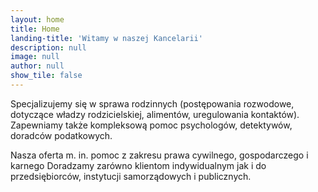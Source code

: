 ```yaml
---
layout: home
title: Home
landing-title: 'Witamy w naszej Kancelarii'
description: null
image: null
author: null
show_tile: false
---
```

Specjalizujemy się w sprawa rodzinnych (postępowania rozwodowe, dotyczące władzy rodzicielskiej, alimentów, uregulowania kontaktów). Zapewniamy także kompleksową pomoc psychologów, detektywów, doradców podatkowych.

Nasza oferta m. in. pomoc z zakresu prawa cywilnego, gospodarczego i karnego Doradzamy zarówno klientom indywidualnym jak i do przedsiębiorców, instytucji samorządowych i publicznych. 
